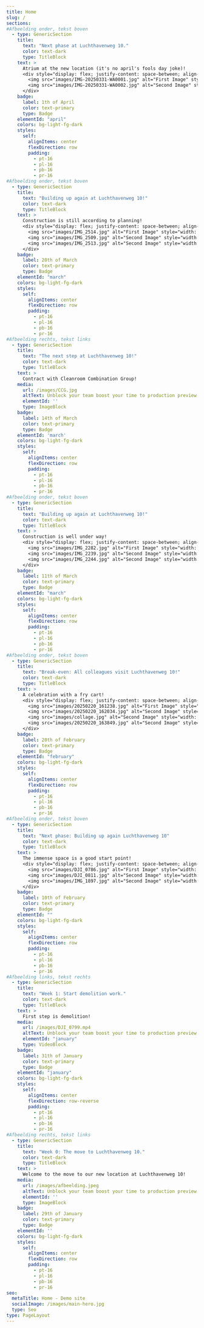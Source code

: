 ```yaml
---
title: Home
slug: /
sections:
#Afbeelding onder, tekst boven
  - type: GenericSection
    title:
      text: "Next phase at Luchthavenweg 10."
      color: text-dark
      type: TitleBlock
    text: >
      Atrium at the new location (it's no april's fools day joke)!
      <div style="display: flex; justify-content: space-between; align-items: flex-end; gap: 20px;">
        <img src="images/IMG-20250331-WA0001.jpg" alt="First Image" style="width: 50%; height: 300px; object-fit: cover;">
        <img src="images/IMG-20250331-WA0002.jpg" alt="Second Image" style="width: 50%; height: 300px; object-fit: cover;">
      </div>
    badge:
      label: 1th of April
      color: text-primary
      type: Badge
    elementId: "april"
    colors: bg-light-fg-dark
    styles:
      self:
        alignItems: center
        flexDirection: row
        padding:
          - pt-16
          - pl-16
          - pb-16
          - pr-16       
#Afbeelding onder, tekst boven
  - type: GenericSection
    title:
      text: "Building up again at Luchthavenweg 10!"
      color: text-dark
      type: TitleBlock
    text: >
      Construction is still according to planning!
      <div style="display: flex; justify-content: space-between; align-items: flex-end; gap: 20px;">
        <img src="images/IMG_2514.jpg" alt="First Image" style="width: 30%; height: 300px; object-fit: cover;">
        <img src="images/IMG_2509.jpg" alt="Second Image" style="width: 30%; height: 300px; object-fit: cover;">
        <img src="images/IMG_2513.jpg" alt="Second Image" style="width: 30%; height: 300px; object-fit: cover;">
      </div>
    badge:
      label: 20th of March
      color: text-primary
      type: Badge
    elementId: "march"
    colors: bg-light-fg-dark
    styles:
      self:
        alignItems: center
        flexDirection: row
        padding:
          - pt-16
          - pl-16
          - pb-16
          - pr-16       
#Afbeelding rechts, tekst links
  - type: GenericSection
    title:
      text: "The next step at Luchthavenweg 10!"
      color: text-dark
      type: TitleBlock
    text: >
      Contract with Cleanroom Combination Group!
    media:
      url: /images/CCG.jpg
      altText: Unblock your team boost your time to production preview
      elementId: ''
      type: ImageBlock
    badge:
      label: 14th of March
      color: text-primary
      type: Badge
    elementId: 'march'
    colors: bg-light-fg-dark
    styles:
      self:
        alignItems: center
        flexDirection: row
        padding:
          - pt-16
          - pl-16
          - pb-16
          - pr-16
#Afbeelding onder, tekst boven
  - type: GenericSection
    title:
      text: "Building up again at Luchthavenweg 10!"
      color: text-dark
      type: TitleBlock
    text: >
      Construction is well under way!
      <div style="display: flex; justify-content: space-between; align-items: flex-end; gap: 20px;">
        <img src="images/IMG_2282.jpg" alt="First Image" style="width: 30%; height: 300px; object-fit: cover;">
        <img src="images/IMG_2239.jpg" alt="Second Image" style="width: 30%; height: 300px; object-fit: cover;">
        <img src="images/IMG_2244.jpg" alt="Second Image" style="width: 30%; height: 300px; object-fit: cover;">
      </div>
    badge:
      label: 11th of March
      color: text-primary
      type: Badge
    elementId: "march"
    colors: bg-light-fg-dark
    styles:
      self:
        alignItems: center
        flexDirection: row
        padding:
          - pt-16
          - pl-16
          - pb-16
          - pr-16       
#Afbeelding onder, tekst boven
  - type: GenericSection
    title:
      text: "Break-even: All colleagues visit Luchthavenweg 10!"
      color: text-dark
      type: TitleBlock
    text: >
      A celebration with a fry cart!
      <div style="display: flex; justify-content: space-between; align-items: flex-end; gap: 20px;">
        <img src="images/20250220_161238.jpg" alt="First Image" style="width: 30%; height: 300px; object-fit: cover;">
        <img src="images/20250220_162034.jpg" alt="Second Image" style="width: 30%; height: 300px; object-fit: cover;">
        <img src="images/collage.jpg" alt="Second Image" style="width: 30%; height: 300px; object-fit: cover;">
        <img src="images/20250220_163849.jpg" alt="Second Image" style="width: 30%; height: 300px; object-fit: cover;">
      </div>
    badge:
      label: 20th of February
      color: text-primary
      type: Badge
    elementId: "february"
    colors: bg-light-fg-dark
    styles:
      self:
        alignItems: center
        flexDirection: row
        padding:
          - pt-16
          - pl-16
          - pb-16
          - pr-16       
#Afbeelding onder, tekst boven
  - type: GenericSection
    title:
      text: "Next phase: Building up again Luchthavenweg 10"
      color: text-dark
      type: TitleBlock
    text: >
      The immense space is a good start point!
      <div style="display: flex; justify-content: space-between; align-items: flex-end; gap: 20px;">
        <img src="images/DJI_0786.jpg" alt="First Image" style="width: 30%; height: 300px; object-fit: cover;">
        <img src="images/DJI_0811.jpg" alt="Second Image" style="width: 30%; height: 300px; object-fit: cover;">
        <img src="images/IMG_1897.jpg" alt="Second Image" style="width: 30%; height: 300px; object-fit: cover;">
      </div>
    badge:
      label: 10th of February
      color: text-primary
      type: Badge
    elementId: ""
    colors: bg-light-fg-dark
    styles:
      self:
        alignItems: center
        flexDirection: row
        padding:
          - pt-16
          - pl-16
          - pb-16
          - pr-16       
#Afbeelding links, tekst rechts
  - type: GenericSection
    title:
      text: "Week 1: Start demolition work."
      color: text-dark
      type: TitleBlock
    text: >
      First step is demolition!
    media:
      url: /images/DJI_0799.mp4
      altText: Unblock your team boost your time to production preview
      elementId: "january"
      type: VideoBlock
    badge:
      label: 31th of January
      color: text-primary
      type: Badge
    elementId: "january"
    colors: bg-light-fg-dark
    styles:
      self:
        alignItems: center
        flexDirection: row-reverse
        padding:
          - pt-16
          - pl-16
          - pb-16
          - pr-16
#Afbeelding rechts, tekst links
  - type: GenericSection
    title:
      text: "Week 0: The move to Luchthavenweg 10."
      color: text-dark
      type: TitleBlock
    text: >
      Welcome to the move to our new location at Luchthavenweg 10!
    media:
      url: /images/afbeelding.jpeg
      altText: Unblock your team boost your time to production preview
      elementId: ''
      type: ImageBlock
    badge:
      label: 29th of January
      color: text-primary
      type: Badge
    elementId: ''
    colors: bg-light-fg-dark
    styles:
      self:
        alignItems: center
        flexDirection: row
        padding:
          - pt-16
          - pl-16
          - pb-16
          - pr-16
seo:
  metaTitle: Home - Demo site
  socialImage: /images/main-hero.jpg
  type: Seo
type: PageLayout
---
```

